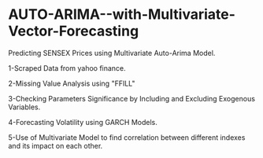 # AUTO-ARIMA--with-Multivariate-Vector-Forecasting
Predicting SENSEX Prices using Multivariate Auto-Arima Model.

1-Scraped Data from yahoo finance.

2-Missing Value Analysis using "FFILL"

3-Checking Parameters Significance by Including and Excluding Exogenous Variables.

4-Forecasting Volatility using GARCH Models.

5-Use of Multivariate Model to find correlation between different indexes and its impact on each other. 
